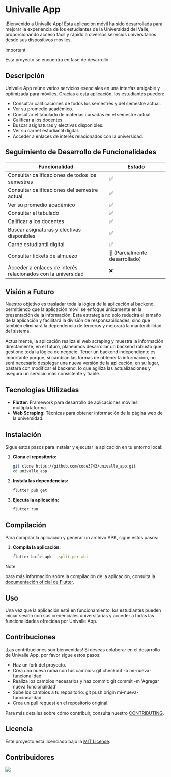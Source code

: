 # Univalle App

¡Bienvenido a Univalle App! Esta aplicación móvil ha sido desarrollada para mejorar la experiencia de los estudiantes de la Universidad del Valle, proporcionando acceso fácil y rápido a diversos servicios universitarios desde sus dispositivos móviles.

>[!IMPORTANT]
> Esta proyecto se encuentra en fase de desarrollo

## Descripción

Univalle App reúne varios servicios esenciales en una interfaz amigable y optimizada para móviles. Gracias a esta aplicación, los estudiantes pueden:

- Consultar calificaciones de todos los semestres y del semestre actual.
- Ver su promedio académico.
- Consultar el tabulado de materias cursadas en el semestre actual.
- Calificar a los docentes.
- Buscar asignaturas y electivas disponibles.
- Ver su carnet estudiantil digital.
- Acceder a enlaces de interés relacionados con la universidad.


## Seguimiento de Desarrollo de Funcionalidades

| Funcionalidad                                            | Estado |
|----------------------------------------------------------|--------|
| Consultar calificaciones de todos los semestres          | ✅     |
| Consultar calificaciones del semestre actual             | ✅     |
| Ver su promedio académico                                | ✅     |
| Consultar el tabulado                                    | ✅     |
| Calificar a los docentes                                 | ✅     |
| Buscar asignaturas y electivas disponibles               | ✅     |
| Carné estudiantil digital                                | ✅     |
| Consultar tickets de almuezo                             | 🔧 (Parcialmente desarrollado) |
| Acceder a enlaces de interés relacionados con la universidad | ❌     |


## Visión a Futuro

Nuestro objetivo es trasladar toda la lógica de la aplicación al backend, permitiendo que la aplicación móvil se enfoque únicamente en la presentación de la información. Esta estrategia no solo reducirá el tamaño de la aplicación y facilitará la división de responsabilidades, sino que también eliminará la dependencia de terceros y mejorará la mantenibilidad del sistema.


Actualmente, la aplicación realiza el web scraping y muestra la información directamente, en el futuro, planeamos desarrollar un backend robusto que gestione toda la lógica de negocio. Tener un backend independiente es importante porque, si cambian las formas de obtener la información, no será necesario desplegar una nueva versión de la aplicación, en su lugar, bastará con modificar el backend, lo que agiliza las actualizaciones y asegura un servicio más consistente y fiable.


## Tecnologías Utilizadas

- **Flutter**: Framework para desarrollo de aplicaciones móviles multiplataforma.
- **Web Scraping**: Técnicas para obtener información de la página web de la universidad.

## Instalación

Sigue estos pasos para instalar y ejecutar la aplicación en tu entorno local:

1. **Clona el repositorio:**
   ```bash
   git clone https://github.com/code3743/univalle_app.git
   cd univalle_app
   ```

2. **Instala las dependencias:**
   ```bash
   flutter pub get
   ```

3. **Ejecuta la aplicación:**
   ```bash
   flutter run
   ```

## Compilación

Para compilar la aplicación y generar un archivo APK, sigue estos pasos:

1. **Compila la aplicación:**
   ```bash
   flutter build apk --split-per-abi
   ```

>[!NOTE]
>para más información sobre la compilación de la aplicación, consulta la [documentación oficial de Flutter](https://docs.flutter.dev/deployment/android).

## Uso

Una vez que la aplicación esté en funcionamiento, los estudiantes pueden iniciar sesión con sus credenciales universitarias y acceder a todas las funcionalidades ofrecidas por Univalle App.

## Contribuciones

¡Las contribuciones son bienvenidas! Si deseas colaborar en el desarrollo de Univalle App, por favor sigue estos pasos:

- Haz un fork del proyecto.
- Crea una nueva rama con tus cambios: git checkout -b mi-nueva-funcionalidad
- Realiza los cambios necesarios y haz commit: git commit -m 'Agregar nueva funcionalidad'
- Sube los cambios a tu repositorio: git push origin mi-nueva-funcionalidad
- Crea un pull request en el repositorio original.

Para más detalles sobre cómo contribuir, consulta nuestro [CONTRIBUTING](CONTRIBUTING.md).

## Licencia

Este proyecto está licenciado bajo la [MIT License](LICENSE).

## Contribuidores

<a href="https://github.com/code3743/univalle_app/graphs/contributors">
  <img src="https://contrib.rocks/image?repo=code3743/univalle_app" />
</a>